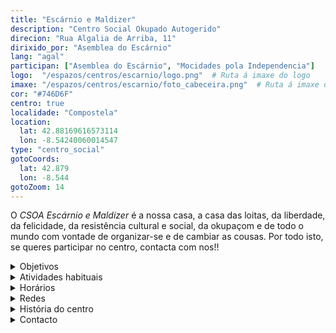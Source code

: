 ```yaml
---
title: "Escárnio e Maldizer"
description: "Centro Social Okupado Autogerido"
direcion: "Rua Algalia de Arriba, 11"
dirixido_por: "Asemblea do Escárnio"
lang: "agal"
participan: ["Asemblea do Escárnio", "Mocidades pola Independencia"]
logo:  "/espazos/centros/escarnio/logo.png"  # Ruta á imaxe do logo
imaxe: "/espazos/centros/escarnio/foto_cabeceira.png"  # Ruta á imaxe de fondo
cor: "#746D6F"
centro: true
localidade: "Compostela"
location:
  lat: 42.88169616573114
  lon: -8.54240060014547
type: "centro_social"
gotoCoords:
  lat: 42.879
  lon: -8.544
gotoZoom: 14
---
```


 O *CSOA Escárnio e Maldizer* é a nossa casa, a casa das loitas, da liberdade, da felicidade, da resistência cultural e social, da okupaçom e de todo o mundo com vontade de organizar-se e de cambiar as cousas. Por todo isto, se queres participar no centro, contacta com nos!!
<details>
  <summary>Objetivos</summary>
  <ul>
    <li>Objetivo 1</li>
    <li>Objetivo 2</li>
    <li>Objetivo 3</li>
  </ul>
</details>

<details>
  <summary>Atividades habituais</summary>
  <p>No Centro Social organizamos umha ampla variedade de atividades:</p>
  <ul>
    <li>Talheres</li>
    <li>Faladoiros</li>
    <li>Projeçons</li>
    <li>Juntanzas</li>
  </ul>
</details>

<details>
  <summary>Horários</summary>
  <p>Os horários habituais do centro som os seguintes:</p>
  <ul>
    <li><strong>Segundas a sextas:</strong> 16:00 - 21:00.</li>
    <li><strong>Sábados:</strong> 10:00 - 14:00 e 16:00 - 20:00.</li>
    <li><strong>Domingos:</strong> Pechado, excepto para eventos programados.</li>
  </ul>
</details>

<details>
  <summary>Redes</summary>
  <p>Conhece-nos a través de:</p>
  <ul>
    <li>Instragram</li>
    <li>Twiter/X</li>
    <li>Facebook</li>
    <li>Bluesky</li>
  </ul>
</details>

<details>
  <summary>História do centro</summary>
  <p></p>
</details>

<details>
  <summary>Contacto</summary>
  <p>Podes contatar connosco a través de:</p>
  <ul>
    <li>Email: contacto@email.com</li>
    <li>Teléfono: 111 111 111</li>
    <li>Endereço: - </li>
  </ul>
</details>